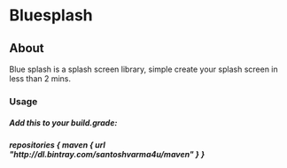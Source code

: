 # Bluesplash

<h2>About</h2>

<p>Blue splash is a splash screen library, simple create your splash screen in less than 2 mins. </p>

<h3>Usage</h3>

<h5>Add this to your build.grade:<h5>

<p>
repositories {
        maven { 
            url  "http://dl.bintray.com/santoshvarma4u/maven" 
        } 
  }<br>
</p>

